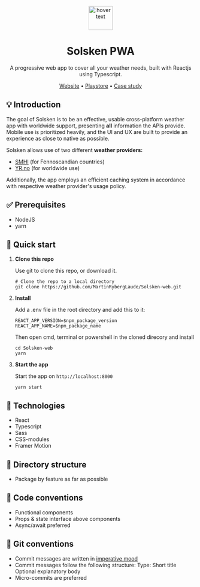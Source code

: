 <p align="center">
   <img src="https://github.com/MartinRybergLaude/Solsken-PWA/blob/master/public/logo512.png?raw=true" width="64" title="hover text">
</p>
<h1 align="center">
  Solsken PWA
</h1>
<p align="center">
  A progressive web app to cover all your weather needs, built with Reactjs using Typescript.
</p>
<p align="center">
    <a href="https://solsken.app">Website</a>
  • <a href="https://play.google.com/store/apps/details?id=app.solsken.twa">Playstore</a>
  • <a href="https://mrlaude.com/work/solsken">Case study</a>
</p>

## 💡 Introduction

The goal of Solsken is to be an effective, usable cross-platform weather app with worldwide support, presenting **all** information the APIs provide. Mobile use is prioritized heavily, and the UI and UX are built to provide an experience as close to native as possible. 

Solsken allows use of two different **weather providers:** 
- [SMHI](https://opendata.smhi.se/) (for Fennoscandian countries)
- [YR.no](https://developer.yr.no/) (for worldwide use)
 
Additionally, the app employs an efficient caching system in accordance with respective weather provider's usage policy.

## ✅ Prerequisites

- NodeJS
- yarn

## 🚀 Quick start

1.  **Clone this repo**

    Use git to clone this repo, or download it.

    ```shell
    # Clone the repo to a local directory
    git clone https://github.com/MartinRybergLaude/Solsken-web.git
    ```

2.  **Install**

    Add a .env file in the root directory and add this to it:

    ```shell
    REACT_APP_VERSION=$npm_package_version
    REACT_APP_NAME=$npm_package_name
    ```

    Then open cmd, terminal or powershell in the cloned direcory and install

    ```shell
    cd Solsken-web
    yarn
    ```

3.  **Start the app**

    Start the app on `http://localhost:8000`

    ```shell
    yarn start
    ```

## 🧐 Technologies

- React
- Typescript
- Sass
- CSS-modules
- Framer Motion

## 📁 Directory structure

- Package by feature as far as possible

## 📑 Code conventions

- Functional components
- Props & state interface above components
- Async/await preferred

## 📑 Git conventions

- Commit messages are written in <a href="https://en.wikipedia.org/wiki/Imperative_mood">imperative mood</a>
- Commit messages follow the following structure:
  Type: Short title
  Optional explanatory body
- Micro-commits are preferred

